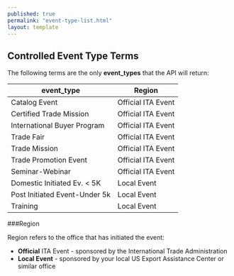 ```yaml
---
published: true
permalink: "event-type-list.html"
layout: template
---
```


## Controlled Event Type Terms

The following terms are the only **event_types** that the API will return:


| event_type            | Region                                                     |
| --------------- | --------------------------------------------------------------- |
| Catalog Event    				| Official ITA Event	|    
| Certified Trade Mission      |  Official ITA Event	| 
| International Buyer Program  |  Official ITA Event	| 
| Trade Fair                   |  Official ITA Event	| 
| Trade Mission                |  Official ITA Event	| 
| Trade Promotion Event        |  Official ITA Event	| 
| Seminar-Webinar 				|  Official ITA Event	| 
| Domestic Initiated Ev. < 5K 	| Local Event	| 
| Post Initiated Event-Under 5k 	| Local Event	| 
| Training 	| Local Event	| 

###Region

Region refers to the office that has initiated the event:
* **Official** ITA Event - sponsored by the International Trade Administration
* **Local Event** - sponsored by your local US Export Assistance Center or similar office